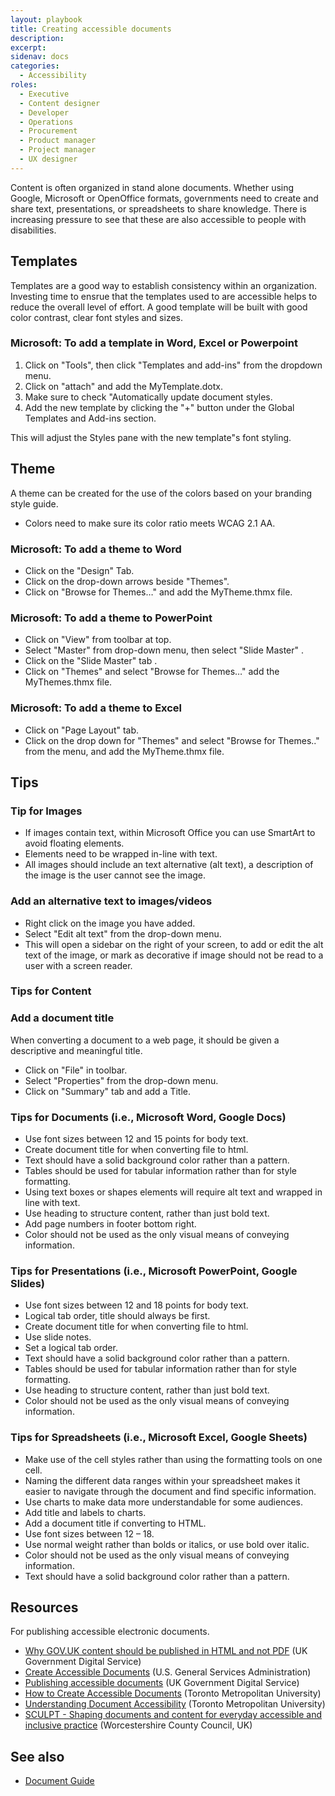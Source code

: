 ```yaml
---
layout: playbook
title: Creating accessible documents
description: 
excerpt: 
sidenav: docs
categories:
  - Accessibility
roles:
  - Executive
  - Content designer
  - Developer
  - Operations
  - Procurement
  - Product manager
  - Project manager
  - UX designer
---
```


Content is often organized in stand alone documents. Whether using Google, Microsoft or OpenOffice formats, governments need to create and share text, presentations, or spreadsheets to share knowledge. There is increasing pressure to see that these are also accessible to people with disabilities. 

## Templates
Templates are a good way to establish consistency within an organization. Investing time to ensrue that the templates used to are accessible helps to 
reduce the overall level of effort. A good template will be built with good color contrast, clear font styles and sizes. 

### Microsoft: To add a template in Word, Excel or Powerpoint
1. Click on "Tools", then click "Templates and add-ins" from the dropdown menu. 
2. Click on "attach" and add the MyTemplate.dotx.
3. Make sure to check "Automatically update document styles.
4. Add the new template by clicking the "+" button under the Global Templates and Add-ins section.
 
This will adjust the Styles pane with the new template"s font styling. 

## Theme
A theme can be created for the use of the colors based on your branding style guide.
* Colors need to make sure its color ratio meets WCAG 2.1 AA.

###  Microsoft: To add a theme to Word
* Click on the "Design" Tab.  
* Click on the drop-down arrows beside "Themes".
* Click on "Browse for Themes…" and add the MyTheme.thmx file. 

###  Microsoft: To add a theme to PowerPoint
* Click on "View" from toolbar at top. 
* Select "Master" from drop-down menu, then select "Slide Master" .
* Click on the "Slide Master" tab .
* Click on "Themes" and select "Browse for Themes…" add the MyThemes.thmx file. 

###  Microsoft: To add a theme to Excel
* Click on "Page Layout" tab. 
* Click on the drop down for "Themes" and select "Browse for Themes.." from the menu, and add the MyTheme.thmx file.

## Tips 
### Tip for Images
* If images contain text, within Microsoft Office you can use SmartArt to avoid floating elements. 
* Elements need to be wrapped in-line with text.
* All images should include an text alternative (alt text), a description of the image is the user cannot see the image.

### Add an alternative text to images/videos
* Right click on the image you have added.
* Select "Edit alt text" from the drop-down menu.  
* This will open a sidebar on the right of your screen, to add or edit the alt text of the image, or mark as decorative if image should not be read to a user with a screen reader. 

### Tips for Content
### Add a document title
When converting a document to a web page, it should be given a descriptive and meaningful title.
* Click on "File" in toolbar. 
* Select "Properties" from the drop-down menu.
* Click on "Summary" tab and add a Title. 

### Tips for Documents (i.e., Microsoft Word, Google Docs)
* Use font sizes between 12 and 15 points for body text.
* Create document title for when converting file to html.
* Text should have a solid background color rather than a pattern. 
* Tables should be used for tabular information rather than for style formatting.
* Using text boxes or shapes elements will require alt text and wrapped in line with text.
* Use heading to structure content, rather than just bold text.
* Add page numbers in footer bottom right.
* Color should not be used as the only visual means of conveying information.

### Tips for Presentations (i.e., Microsoft PowerPoint, Google Slides)
* Use font sizes between 12 and 18 points for body text.
* Logical tab order, title should always be first.
* Create document title for when converting file to html.
* Use slide notes.
* Set a logical tab order.
* Text should have a solid background color rather than a pattern. 
* Tables should be used for tabular information rather than for style formatting.
* Use heading to structure content, rather than just bold text.
* Color should not be used as the only visual means of conveying information.

### Tips for Spreadsheets (i.e., Microsoft Excel, Google Sheets) 
* Make use of the cell styles rather than using the formatting tools on one cell.  
* Naming the different data ranges within your spreadsheet makes it easier to navigate through the document and find specific information. 
* Use charts to make data more understandable for some audiences.
* Add title and labels to charts.
* Add a document title if converting to HTML.
* Use font sizes between 12 – 18.
* Use normal weight rather than bolds or italics, or use bold over italic.
* Color should not be used as the only visual means of conveying information.
* Text should have a solid background color rather than a pattern.

## Resources
For publishing accessible electronic documents.

*   [Why GOV.UK content should be published in HTML and not PDF](https://gds.blog.gov.uk/2018/07/16/why-gov-uk-content-should-be-published-in-html-and-not-pdf/) (UK Government Digital Service)
*   [Create Accessible Documents](https://www.section508.gov/create/documents) (U.S. General Services Administration)
*   [Publishing accessible documents](https://www.gov.uk/guidance/publishing-accessible-documents) (UK Government Digital Service)
*   [How to Create Accessible Documents](https://www.torontomu.ca/accessibility/guides-resources/accessible-documents/) (Toronto Metropolitan University)
*   [Understanding Document Accessibility](https://de.torontomu.ca/wa/documents.html) (Toronto Metropolitan University)
*   [SCULPT - Shaping documents and content for everyday accessible and inclusive practice](https://www.worcestershire.gov.uk/WCCSculpt) (Worcestershire County Council, UK)

## See also
* [Document Guide](/guide/documents)
